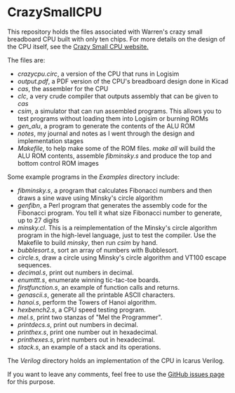 # CrazySmallCPU
This repository holds the files associated with Warren's crazy small
breadboard CPU built with only ten chips. For more details on the design of
the CPU itself, see the
[Crazy Small CPU website.](http://minnie.tuhs.org/Programs/CrazySmallCPU)

The files are:
 * _crazycpu.circ_, a version of the CPU that runs in Logisim
 * _output.pdf_, a PDF version of the CPU's breadboard design done in Kicad
 * _cas_, the assembler for the CPU
 * _clc_, a very crude compiler that outputs assembly that can be given to _cas_
 * _csim_, a simulator that can run assembled programs. This allows you to test programs without loading them into Logisim or burning ROMs
 * _gen_alu_, a program to generate the contents of the ALU ROM
 * _notes_, my journal and notes as I went through the design and implementation stages
 * _Makefile_, to help make some of the ROM files. _make all_ will build the ALU ROM contents, assemble _fibminsky.s_ and produce the top and bottom control ROM images

Some example programs in the _Examples_ directory include:

 * _fibminsky.s_, a program that calculates Fibonacci numbers and then draws a sine wave using Minsky's circle algorithm
 * _genfibn_, a Perl program that generates the assembly code for the Fibonacci program. You tell it what size Fibonacci number to generate, up to 27 digits
 * _minsky.cl_. This is a reimplementation of the Minsky's circle algorithm program in the high-level language, just to test the compiler. Use the Makefile to build _minsky_, then run _csim_ by hand.
 * _bubblesort.s_, sort an array of numbers with Bubblesort.
 * _circle.s_, draw a circle using Minsky's circle algorithm and VT100 escape sequences.
 * _decimal.s_, print out numbers in decimal.
 * _enumttt.s_, enumerate winning tic-tac-toe boards.
 * _firstfunction.s_, an example of function calls and returns.
 * _genascii.s_, generate all the printable ASCII characters.
 * _hanoi.s_, perform the Towers of Hanoi algorithm.
 * _hexbench2.s_, a CPU speed testing program.
 * _mel.s_, print two stanzas of "Mel the Programmer".
 * _printdecs.s_, print out numbers in decimal.
 * _printhex.s_, print one number out in hexadecimal.
 * _printhexes.s_, print numbers out in hexadecimal.
 * _stack.s_, an example of a stack and its operations.

The _Verilog_ directory holds an implementation of the CPU in Icarus Verilog.
 
 If you want to leave any comments, feel free to use the [GitHub issues page](https://github.com/DoctorWkt/CrazySmallCPU/issues) for this purpose.

